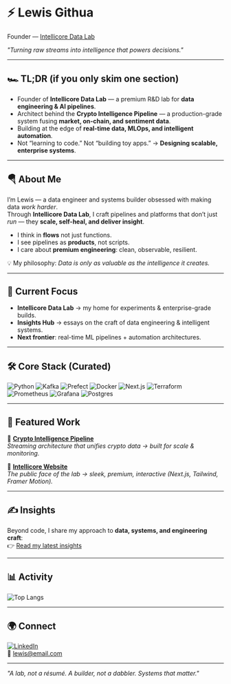 # ⚡ Lewis Githua  
Founder — [Intellicore Data Lab](https://intellicore.vercel.app)  

*"Turning raw streams into intelligence that powers decisions."*  

---

## 🏎️ TL;DR (if you only skim one section)
- Founder of **Intellicore Data Lab** — a premium R&D lab for **data engineering & AI pipelines**.  
- Architect behind the **Crypto Intelligence Pipeline** — a production-grade system fusing **market, on-chain, and sentiment data**.  
- Building at the edge of **real-time data, MLOps, and intelligent automation**.  
- Not “learning to code.” Not “building toy apps.” → **Designing scalable, enterprise systems**.  

---

## 🪂 About Me
I’m Lewis — a data engineer and systems builder obsessed with making data *work harder*.  
Through **Intellicore Data Lab**, I craft pipelines and platforms that don’t just *run* — they **scale, self-heal, and deliver insight**.  

- I think in **flows** not just functions.  
- I see pipelines as **products**, not scripts.  
- I care about **premium engineering**: clean, observable, resilient.  

💡 My philosophy: *Data is only as valuable as the intelligence it creates.*  

---

## 🔭 Current Focus
- **Intellicore Data Lab** → my home for experiments & enterprise-grade builds.  
- **Insights Hub** → essays on the craft of data engineering & intelligent systems.  
- **Next frontier**: real-time ML pipelines + automation architectures.  

---

## 🛠️ Core Stack (Curated)
![Python](https://img.shields.io/badge/-Python-3776AB?logo=python&logoColor=white)
![Kafka](https://img.shields.io/badge/-Kafka-231F20?logo=apachekafka&logoColor=white)
![Prefect](https://img.shields.io/badge/-Prefect-0A3E5E?logo=prefect&logoColor=white)
![Docker](https://img.shields.io/badge/-Docker-2496ED?logo=docker&logoColor=white)
![Next.js](https://img.shields.io/badge/-Next.js-000000?logo=nextdotjs&logoColor=white)
![Terraform](https://img.shields.io/badge/-Terraform-623CE4?logo=terraform&logoColor=white)
![Prometheus](https://img.shields.io/badge/-Prometheus-E6522C?logo=prometheus&logoColor=white)
![Grafana](https://img.shields.io/badge/-Grafana-F46800?logo=grafana&logoColor=white)
![Postgres](https://img.shields.io/badge/-Postgres-4169E1?logo=postgresql&logoColor=white)

---

## 📂 Featured Work
🔹 [**Crypto Intelligence Pipeline**](https://github.com/Lewingtonnn/crypto-intelligence)  
*Streaming architecture that unifies crypto data → built for scale & monitoring.*  

🔹 [**Intellicore Website**](https://github.com/Lewingtonnn/intellicore-website)  
*The public face of the lab → sleek, premium, interactive (Next.js, Tailwind, Framer Motion).*  

---

## ✍️ Insights
Beyond code, I share my approach to **data, systems, and engineering craft**:  
👉 [Read my latest insights](https://intellicore.vercel.app/insights)  

---

## 📊 Activity
![Top Langs](https://github-readme-stats.vercel.app/api/top-langs/?username=Lewingtonnn&layout=compact&theme=radical)

---

## 🌍 Connect
[![LinkedIn](https://img.shields.io/badge/-LinkedIn-0A66C2?logo=linkedin&logoColor=white)](https://linkedin.com/in/lewis-githua)  
📧 lewis@email.com  

---
*"A lab, not a résumé. A builder, not a dabbler. Systems that matter."*
